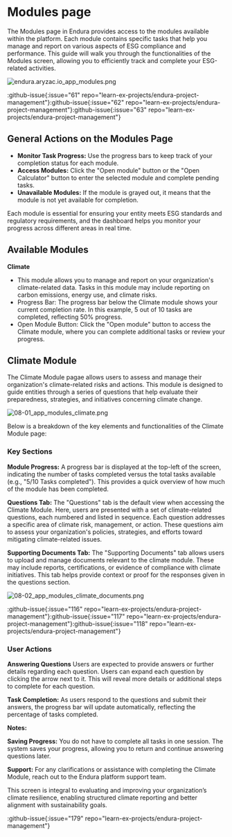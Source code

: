 # Modules page

The Modules page in Endura provides access to the modules available within the platform. Each module contains specific tasks that help you manage and report on various aspects of ESG compliance and performance. This guide will walk you through the functionalities of the Modules screen, allowing you to efficiently track and complete your ESG-related activities.

![endura.aryzac.io\_app\_modules.png](/endura.aryzac.io_app_modules.png)

:github-issue{:issue="61" repo="learn-ex-projects/endura-project-management"}\:github-issue{\:issue="62" repo="learn-ex-projects/endura-project-management"}\:github-issue{\:issue="63" repo="learn-ex-projects/endura-project-management"}

## General Actions on the Modules Page

- **Monitor Task Progress:** Use the progress bars to keep track of your completion status for each module.
- **Access Modules:** Click the "Open module" button or the "Open Calculator" button to enter the selected module and complete pending tasks.
- **Unavailable Modules:** If the module is grayed out, it means that the module is not yet available for completion.

Each module is essential for ensuring your entity meets ESG standards and regulatory requirements, and the dashboard helps you monitor your progress across different areas in real time.

## Available Modules

**Climate**

- This module allows you to manage and report on your organization's climate-related data. Tasks in this module may include reporting on carbon emissions, energy use, and climate risks.
- Progress Bar: The progress bar below the Climate module shows your current completion rate. In this example, 5 out of 10 tasks are completed, reflecting 50% progress.
- Open Module Button: Click the "Open module" button to access the Climate module, where you can complete additional tasks or review your progress.

## Climate Module

The Climate Module pagae allows users to assess and manage their organization's climate-related risks and actions. This module is designed to guide entities through a series of questions that help evaluate their preparedness, strategies, and initiatives concerning climate change.

![08-01\_app\_modules\_climate.png](/08-01_app_modules_climate.png)

Below is a breakdown of the key elements and functionalities of the Climate Module page:

### Key Sections

**Module Progress:**
A progress bar is displayed at the top-left of the screen, indicating the number of tasks completed versus the total tasks available (e.g., "5/10 Tasks completed"). This provides a quick overview of how much of the module has been completed.

**Questions Tab:**
The "Questions" tab is the default view when accessing the Climate Module. Here, users are presented with a set of climate-related questions, each numbered and listed in sequence.
Each question addresses a specific area of climate risk, management, or action. These questions aim to assess your organization's policies, strategies, and efforts toward mitigating climate-related issues.

**Supporting Documents Tab:**
The "Supporting Documents" tab allows users to upload and manage documents relevant to the climate module. These may include reports, certifications, or evidence of compliance with climate initiatives. This tab helps provide context or proof for the responses given in the questions section.

![08-02\_app\_modules\_climate\_documents.png](/08-02_app_modules_climate_documents.png)

:github-issue{:issue="116" repo="learn-ex-projects/endura-project-management"}\:github-issue{\:issue="117" repo="learn-ex-projects/endura-project-management"}\:github-issue{\:issue="118" repo="learn-ex-projects/endura-project-management"}

### User Actions

**Answering Questions**
Users are expected to provide answers or further details regarding each question.
Users can expand each question by clicking the arrow next to it. This will reveal more details or additional steps to complete for each question.

**Task Completion:**
As users respond to the questions and submit their answers, the progress bar will update automatically, reflecting the percentage of tasks completed.

**Notes:**

**Saving Progress:** You do not have to complete all tasks in one session. The system saves your progress, allowing you to return and continue answering questions later.

**Support:** For any clarifications or assistance with completing the Climate Module, reach out to the Endura platform support team.

This screen is integral to evaluating and improving your organization’s climate resilience, enabling structured climate reporting and better alignment with sustainability goals.

:github-issue{:issue="179" repo="learn-ex-projects/endura-project-management"}
